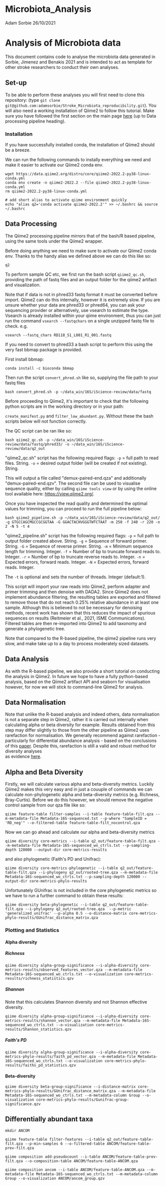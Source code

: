 Microbiota\_Analysis
================
Adam Sorbie
26/10/2021

# Analysis of Microbiota data

This document contains code to analyse the microbiota data generated in
Sorbie, Jimenez and Benakis 2021 and is intended to act as template for
other stroke researchers to conduct their own analyses.

## Set-up 

To be able to perform these analyses you will first need to clone this repository: 
(type ```git clone git@github.com:adamsorbie/Stroke_Microbiota_reproducibility.git```). 
You will also need a working installation of Qiime2 to follow this tutorial. Make sure you have followed the first section on the main page [here](https://github.com/adamsorbie/Stroke_Microbiota_reproducibility) (up to Data processing pipeline heading). 

### Installation 

If you have successfully installed conda, the installation of Qiime2 should be a breeze. 

We can run the following commands to instally everything we need and make it easier to activate our Qiime2 conda env. 
```
wget https://data.qiime2.org/distro/core/qiime2-2022.2-py38-linux-conda.yml
conda env create -n qiime2-2022.2 --file qiime2-2022.2-py38-linux-conda.yml
rm qiime2-2022.2-py38-linux-conda.yml

# add short alias to activate qiime environment quickly
echo "alias q2='conda activate qiime2-2022.2'" >> ~/.bashrc && source ~/.bashrc 
```
## Data Processing 


The Qiime2 processing pipeline mirrors that of the bash/R based pipeline, using the same tools under the Qiime2 wrapper. 

Before doing anything we need to make sure to activate our Qiime2 conda env. Thanks to the handy alias we defined above we can do this like so: 

```
q2
```

To perform sample QC etc, we first run the bash script ```qiime2_qc.sh```, providing the path of fastq files and an output folder for the qiime2 artifact and visualization. 

Note that if data is not in phred33 fastq format it must be converted before import. Qiime2 can do this internally, however it is extremely slow. If you are unsure whether your data are phred33 or phred64, you can ask your sequencing provider or alternatively, use vsearch to estimate the type. Vsearch is already installed within your qiime environment, thus you can just run the command ```vsearch --fastqchars``` on a single unzipped fastq file to check. e.g. 

```
vsearch --fastq_chars RD118_S1_L001_R1_001.fastq
``` 

If you need to convert to phred33 a bash script to perform this using the very fast bbmap package is provided. 

First install bbmap: 

```
conda install -c bioconda bbmap
```

Then run the script ```convert_phred.sh``` like so, supplying the file path to your fastq files 

```
bash convert_phred.sh -p ~/data_win/16S/iScience-review/data/fastq
```

Before proceeding to Qiime2, it's important to check that the following python scripts are in the working directory or in your path: 

```create_manifest.py``` and ```filter_low_abundant.py```. Without these the bash scripts below will not function correctly. 

The QC script can be ran like so: 
```
bash qiime2_qc.sh -p ~/data_win/16S/iScience-review/data/fastq/phred33/ -o ~/data_win/16S/iScience-review/data/q2_out
```

"qiime2_qc.sh" script has the following required flags: ```-p``` = full path to read files. String. ```-o``` = desired output folder (will be created if not existing). String. 


This will output a file called "demux-paired-end.qza" and additionally "demux-paired-end.qzv". The second file can be used to visualise sequence quality, either by calling ```qiime tools view``` or by using the online tool available here: https://view.qiime2.org/. 

Once you have inspected the read quality and determined the optimal values for trimming, you can proceed to run the full pipeline below: 
```
bash qiime2_pipeline.sh -p ~/data_win/16S/iScience-review/data/q2_out/ -g GTGCCAGCMGCCGCGGTAA -G GGACTACHVGGGTWTCTAAT -m 250 -f 240 -r 220 -n 2 -N 5 -t 4
```

"qiime2_pipeline.sh" script has the following required flags: ```-p``` = full path to output folder created above. String. ```-g``` = Sequence of forward primer. String. ```-G``` = Sequence of reverse primer. String. ```-m``` = Minimum sequence length for trimming. Integer. ```-f``` = Number of bp to truncate forward reads to. Integer. ```-r``` = Number of bp to truncate reverse reads to. Integer. ```-n``` = Expected errors, forward reads. Integer. ```-N``` = Expected errors, forward reads. Integer.

The ```-t``` is optional and sets the number of threads. Integer (default:1). 

This script will import your raw reads into Qiime2, perform adapter and primer trimming and then denoise with DADA2. Since Qiime2 does not implement abundance filtering, the resulting tables are exported and filtered to remove those that do not reach 0.25% relative abundance in at least one sample. Although this is believed to not be necessary for denoising methods, recent work has shown that this reduces the impact of spurious sequences on results (Reitmeier et al., 2021, ISME Communications). Filtered tables are then re-imported into Qiime2 to add taxonomy and generate a phylogenetic tree. 

Note that compared to the R-based pipeline, the qiime2 pipeline runs very slow, and make take up to a day to process moderately sized datasets. 

## Data Analysis 

As with the R-based pipeline, we also provide a short tutorial on conducting the analysis in Qiime2. In future we hope to have a fully python-based analysis, based on the Qiime2 artifact API and seaborn for visualisation however, for now we will stick to command-line Qiime2 for analysis. 

## Data Normalisation

Note that unlike the R-based analysis and indeed others, data normalisation is not a separate step in Qiime2, rather it is carried out internally when calculating alpha or beta diversity for example. Results obtained from this step may differ slightly to those from the other pipeline as Qiime2 uses rarefaction for normalisation. We generally recommend against rarefaction - particularly for differential abundance analysis - based on the conclusions of this [paper](https://journals.plos.org/ploscompbiol/article?id=10.1371/journal.pcbi.1003531). Despite this, rarefaction is still a valid and robust method for diversity analyses   
as evidence [here](https://pubmed.ncbi.nlm.nih.gov/28253908/). 


## Alpha and Beta Diversity

 

Firstly, we will calculate various alpha and beta-diversity metrics. Luckily Qiime2 makes this very easy and in just a couuple of commands we can calculate non-phylogenetic alpha and beta-diversity metrics (e.g. Richness, Bray-Curtis). Before we do this however, we should remove the negative control sample from our qza file like so: 

```
qiime feature-table filter-samples --i-table feature-table-filt.qza --m-metadata-file Metadata-16S-sequenced.txt --p-where "SampleID = 'RD_neg'" --o-filtered-table feature-table-filt_nocontrol.qza
```

Now we can go ahead and calculate our alpha and beta-diversity metrics
```
qiime diversity core-metrics --i-table q2_out/feature-table-filt.qza --m-metadata-file Metadata-16S-sequenced_wo_ctrls.txt --p-sampling-depth 120000 --output-dir core-metrics-results
```
and also phylogenetic (Faith's PD and Unifrac): 
```
qiime diversity core-metrics-phylogenetic --i-table q2_out/feature-table-filt.qza --i-phylogeny q2_out/rooted-tree.qza --m-metadata-file Metadata-16S-sequenced_wo_ctrls.txt --p-sampling-depth 120000 --output-dir core-metrics-phylo-results 
```
Unfortunately GUnifrac is not included in the core phylogenetic metrics so we have to run a further command to obtain these results: 

```
qiime diversity beta-phylogenetic --i-table q2_out/feature-table-filt.qza --i-phylogeny q2_out/rooted-tree.qza  --p-metric 'generalized_unifrac' --p-alpha 0.5 --o-distance-matrix core-metrics-phylo-results/GUnifrac_distance_matrix.qza 
```
### Plotting and Statistics 

#### Alpha diversity

##### Richness 

```
qiime diversity alpha-group-significance --i-alpha-diversity core-metrics-results/observed_features_vector.qza --m-metadata-file Metadata-16S-sequenced_wo_ctrls.txt --o-visualization core-metrics-results/richness_statistics.qzv
```

##### Shannon

Note that this calculates Shannon diversity and not Shannon effective diversity. 

```
qiime diversity alpha-group-significance --i-alpha-diversity core-metrics-results/shannon_vector.qza --m-metadata-file Metadata-16S-sequenced_wo_ctrls.txt --o-visualization core-metrics-results/Shannon_statistics.qzv
```

##### Faith's PD

```
qiime diversity alpha-group-significance --i-alpha-diversity core-metrics-phylo-results/faith_pd_vector.qza --m-metadata-file Metadata-16S-sequenced_wo_ctrls.txt --o-visualization core-metrics-phylo-results/faiths_pd_statistics.qzv
```

#### Beta-diversity

```
qiime diversity beta-group-significance --i-distance-matrix core-metrics-phylo-results/GUnifrac_distance_matrix.qza --m-metadata-file Metadata-16S-sequenced_wo_ctrls.txt --m-metadata-column Group --o-visualization core-metrics-phylo-results/Gunifrac-group-significance.qzv
```

## Differentially abundant taxa

```
mkdir ANCOM 
```

```
qiime feature-table filter-features --i-table q2_out/feature-table-filt.qza --p-min-samples 6 --o-filtered-table ANCOM/feature-table-prev-filt.qza
```

```  
qiime composition add-pseudocount --i-table ANCOM/feature-table-prev-filt.qza --o-composition-table ANCOM/feature-table-ANCOM.qza
```

```
qiime composition ancom --i-table ANCOM/feature-table-ANCOM.qza --m-metadata-file Metadata-16S-sequenced_wo_ctrls.txt --m-metadata-column Group --o-visualization ANCOM/ancom_group.qzv
```

